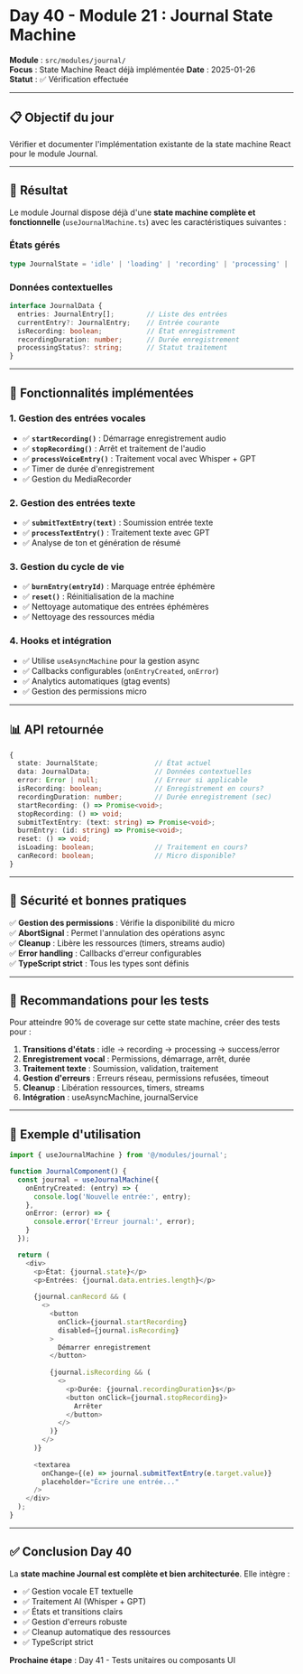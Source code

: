 # Day 40 - Module 21 : Journal State Machine

**Module** : `src/modules/journal/`  
**Focus** : State Machine React déjà implémentée
**Date** : 2025-01-26  
**Statut** : ✅ Vérification effectuée

---

## 📋 Objectif du jour

Vérifier et documenter l'implémentation existante de la state machine React pour le module Journal.

---

## 🎯 Résultat

Le module Journal dispose déjà d'une **state machine complète et fonctionnelle** (`useJournalMachine.ts`) avec les caractéristiques suivantes :

### États gérés

```typescript
type JournalState = 'idle' | 'loading' | 'recording' | 'processing' | 'success' | 'error';
```

### Données contextuelles

```typescript
interface JournalData {
  entries: JournalEntry[];        // Liste des entrées
  currentEntry?: JournalEntry;    // Entrée courante
  isRecording: boolean;           // État enregistrement
  recordingDuration: number;      // Durée enregistrement
  processingStatus?: string;      // Statut traitement
}
```

---

## 🔧 Fonctionnalités implémentées

### 1. Gestion des entrées vocales
- ✅ **`startRecording()`** : Démarrage enregistrement audio
- ✅ **`stopRecording()`** : Arrêt et traitement de l'audio
- ✅ **`processVoiceEntry()`** : Traitement vocal avec Whisper + GPT
- ✅ Timer de durée d'enregistrement
- ✅ Gestion du MediaRecorder

### 2. Gestion des entrées texte
- ✅ **`submitTextEntry(text)`** : Soumission entrée texte
- ✅ **`processTextEntry()`** : Traitement texte avec GPT
- ✅ Analyse de ton et génération de résumé

### 3. Gestion du cycle de vie
- ✅ **`burnEntry(entryId)`** : Marquage entrée éphémère
- ✅ **`reset()`** : Réinitialisation de la machine
- ✅ Nettoyage automatique des entrées éphémères
- ✅ Nettoyage des ressources média

### 4. Hooks et intégration
- ✅ Utilise `useAsyncMachine` pour la gestion async
- ✅ Callbacks configurables (`onEntryCreated`, `onError`)
- ✅ Analytics automatiques (gtag events)
- ✅ Gestion des permissions micro

---

## 📊 API retournée

```typescript
{
  state: JournalState;              // État actuel
  data: JournalData;                // Données contextuelles
  error: Error | null;              // Erreur si applicable
  isRecording: boolean;             // Enregistrement en cours?
  recordingDuration: number;        // Durée enregistrement (sec)
  startRecording: () => Promise<void>;
  stopRecording: () => void;
  submitTextEntry: (text: string) => Promise<void>;
  burnEntry: (id: string) => Promise<void>;
  reset: () => void;
  isLoading: boolean;               // Traitement en cours?
  canRecord: boolean;               // Micro disponible?
}
```

---

## 🔐 Sécurité et bonnes pratiques

✅ **Gestion des permissions** : Vérifie la disponibilité du micro  
✅ **AbortSignal** : Permet l'annulation des opérations async  
✅ **Cleanup** : Libère les ressources (timers, streams audio)  
✅ **Error handling** : Callbacks d'erreur configurables  
✅ **TypeScript strict** : Tous les types sont définis

---

## 🧪 Recommandations pour les tests

Pour atteindre 90% de coverage sur cette state machine, créer des tests pour :

1. **Transitions d'états** : idle → recording → processing → success/error
2. **Enregistrement vocal** : Permissions, démarrage, arrêt, durée
3. **Traitement texte** : Soumission, validation, traitement
4. **Gestion d'erreurs** : Erreurs réseau, permissions refusées, timeout
5. **Cleanup** : Libération ressources, timers, streams
6. **Intégration** : useAsyncMachine, journalService

---

## 📝 Exemple d'utilisation

```typescript
import { useJournalMachine } from '@/modules/journal';

function JournalComponent() {
  const journal = useJournalMachine({
    onEntryCreated: (entry) => {
      console.log('Nouvelle entrée:', entry);
    },
    onError: (error) => {
      console.error('Erreur journal:', error);
    }
  });

  return (
    <div>
      <p>État: {journal.state}</p>
      <p>Entrées: {journal.data.entries.length}</p>
      
      {journal.canRecord && (
        <>
          <button 
            onClick={journal.startRecording}
            disabled={journal.isRecording}
          >
            Démarrer enregistrement
          </button>
          
          {journal.isRecording && (
            <>
              <p>Durée: {journal.recordingDuration}s</p>
              <button onClick={journal.stopRecording}>
                Arrêter
              </button>
            </>
          )}
        </>
      )}
      
      <textarea 
        onChange={(e) => journal.submitTextEntry(e.target.value)}
        placeholder="Écrire une entrée..."
      />
    </div>
  );
}
```

---

## ✅ Conclusion Day 40

La **state machine Journal est complète et bien architecturée**. Elle intègre :
- ✅ Gestion vocale ET textuelle
- ✅ Traitement AI (Whisper + GPT)
- ✅ États et transitions clairs
- ✅ Gestion d'erreurs robuste
- ✅ Cleanup automatique des ressources
- ✅ TypeScript strict

**Prochaine étape** : Day 41 - Tests unitaires ou composants UI

